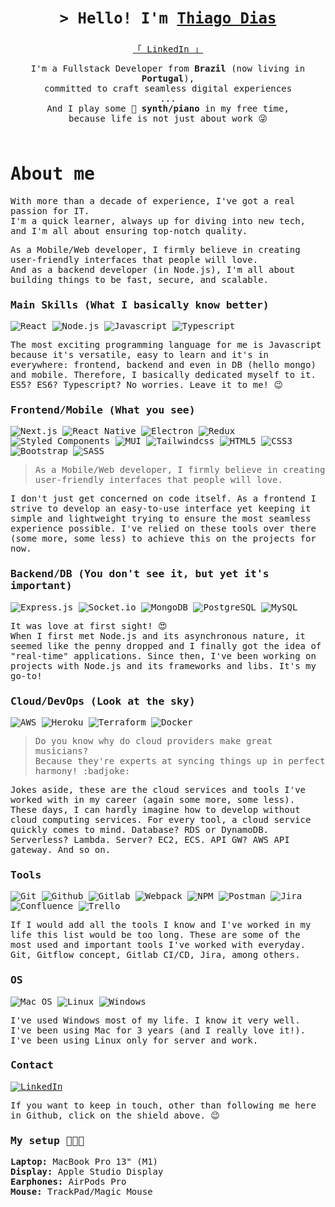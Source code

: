 <div align="center" style="margin-bottom: 4rem">
  <samp>
    <p style="margin: 0.5em 0 1em 0; font-size: 1.5rem; font-weight: bold">
      &gt; Hello! I'm <b><a target="_blank" href="http://thiagodias.me">Thiago Dias</a></b>
    </p>
    <div>
      <a href="https://www.linkedin.com/in/thids">「 LinkedIn 」</a>
      <p>
        I'm a Fullstack Developer from <b>Brazil</b> (now living in <b>Portugal</b>),
        <br>committed to craft seamless digital experiences
        <br>...
        <br>And I play some 🎹 <b>synth/piano</b> in my free time,
        <br> because life is not just about work 😜
      </p>
    </div>
  </samp>
</div>

<samp>

# About me

With more than a decade of experience, I've got a real passion for IT.  
I'm a quick learner, always up for diving into new tech, and I'm all about ensuring top-notch quality.

As a Mobile/Web developer, I firmly believe in creating user-friendly interfaces that people will love.  
And as a backend developer (in Node.js), I'm all about building things to be fast, secure, and scalable.

### Main Skills (What I basically know better)

![React](https://img.shields.io/badge/react-222222?style=for-the-badge&logo=react)
![Node.js](https://img.shields.io/badge/node.js-43873f?style=for-the-badge&logo=node.js&logoColor=white)
![Javascript](https://img.shields.io/badge/javascript-f7dd1c?style=for-the-badge&logo=javascript&logoColor=333333)
![Typescript](https://img.shields.io/badge/typescript-3079c6?style=for-the-badge&logo=typescript&logoColor=white)

The most exciting programming language for me is Javascript because it's versatile, easy to learn and it's in everywhere: frontend, backend and even in DB (hello mongo) and mobile. Therefore, I basically dedicated myself to it. ES5? ES6? Typescript? No worries. Leave it to me! 😉

### Frontend/Mobile (What you see)

![Next.js](https://img.shields.io/badge/next.js-fdfdfd?style=for-the-badge&logo=next.js&logoColor=353535)
![React Native](https://img.shields.io/badge/React%20Native-21232a?style=for-the-badge&logo=react)
![Electron](https://img.shields.io/badge/electron-1b1c26?style=for-the-badge&logo=electron&logoColor=white)
![Redux](https://img.shields.io/badge/redux-764abc?style=for-the-badge&logo=redux)
![Styled Components](https://img.shields.io/badge/styled--components-fa84aa?style=for-the-badge&logo=styled-components&logoColor=white)
![MUI](https://img.shields.io/badge/Material%20UI-0281ff?style=for-the-badge&logo=mui&logoColor=white)
![Tailwindcss](https://img.shields.io/badge/tailwindcss-38bcf9?style=for-the-badge&logo=tailwindcss&logoColor=white)
![HTML5](https://img.shields.io/badge/html5-e34f26?style=for-the-badge&logo=html5&logoColor=white)
![CSS3](https://img.shields.io/badge/css3-264de4?style=for-the-badge&logo=css3)
![Bootstrap](https://img.shields.io/badge/bootstrap-7952b3?style=for-the-badge&logo=bootstrap&logoColor=white)
![SASS](https://img.shields.io/badge/sass-cf649a?style=for-the-badge&logo=sass&logoColor=white)

> As a Mobile/Web developer, I firmly believe in creating user-friendly interfaces that people will love.

I don't just get concerned on code itself. As a frontend I strive to develop an easy-to-use interface yet keeping it simple and lightweight trying to ensure the most seamless experience possible. I've relied on these tools over there (some more, some less) to achieve this on the projects for now.

### Backend/DB (You don't see it, but yet it's important)

![Express.js](https://img.shields.io/badge/express.js-000000?style=for-the-badge&logo=express)
![Socket.io](https://img.shields.io/badge/socket.io-f5f5f5?style=for-the-badge&logo=socket.io&logoColor=333333)
![MongoDB](https://img.shields.io/badge/mongodb-011e2b?style=for-the-badge&logo=mongodb&logoColor=01ec63)
![PostgreSQL](https://img.shields.io/badge/postgresql-336791?style=for-the-badge&logo=postgresql&logoColor=white)
![MySQL](https://img.shields.io/badge/mysql-ffffff?style=for-the-badge&logo=mysql)

It was love at first sight! 😍  
When I first met Node.js and its asynchronous nature, it seemed like the penny dropped and I finally got the idea of "real-time" applications. Since then, I've been working on projects with Node.js and its frameworks and libs. It's my go-to!

### Cloud/DevOps (Look at the sky)

![AWS](https://img.shields.io/badge/aws-222f3e?style=for-the-badge&logo=amazon-aws)
![Heroku](https://img.shields.io/badge/heroku-5e468a?style=for-the-badge&logo=heroku)
![Terraform](https://img.shields.io/badge/Terraform-7b42bc?style=for-the-badge&logo=terraform&logoColor=white)
![Docker](https://img.shields.io/badge/docker-2496ed?style=for-the-badge&logo=docker&logoColor=white)

> Do you know why do cloud providers make great musicians?  
> Because they're experts at syncing things up in perfect harmony! :badjoke:

Jokes aside, these are the cloud services and tools I've worked with in my career (again some more, some less).  
These days, I can hardly imagine how to develop without cloud computing services. For every tool, a cloud service quickly comes to mind. Database? RDS or DynamoDB. Serverless? Lambda. Server? EC2, ECS. API GW? AWS API gateway. And so on.

### Tools

![Git](https://img.shields.io/badge/git-f34e29?style=for-the-badge&logo=git&logoColor=white)
![Github](https://img.shields.io/badge/github-24292f?style=for-the-badge&logo=github)
![Gitlab](https://img.shields.io/badge/gitlab-fdfdfd?style=for-the-badge&logo=gitlab)
![Webpack](https://img.shields.io/badge/webpack-111111?style=for-the-badge&logo=webpack)
![NPM](https://img.shields.io/badge/npm-cb0300?style=for-the-badge&logo=npm&logoColor=white)
![Postman](https://img.shields.io/badge/postman-ff6c37?style=for-the-badge&logo=postman&logoColor=white)
![Jira](https://img.shields.io/badge/jira-1d55c5?style=for-the-badge&logo=jira)
![Confluence](https://img.shields.io/badge/confluence-205080?style=for-the-badge&logo=confluence)
![Trello](https://img.shields.io/badge/trello-24729f?style=for-the-badge&logo=trello)

If I would add all the tools I know and I've worked in my life this list would be too long. These are some of the most used and important tools I've worked with everyday. Git, Gitflow concept, Gitlab CI/CD, Jira, among others.

### OS

![Mac OS](https://img.shields.io/badge/mac%20os-000000?style=for-the-badge&logo=apple&label=current)
![Linux](https://img.shields.io/badge/Linux-fdc725?style=for-the-badge&logo=linux&logoColor=333333)
![Windows](https://img.shields.io/badge/windows-0160b8?style=for-the-badge&logo=windows)

I've used Windows most of my life. I know it very well.  
I've been using Mac for 3 years (and I really love it!).  
I've been using Linux only for server and work.

### Contact

[![LinkedIn](https://img.shields.io/badge/LinkedIn-0077B5?style=for-the-badge&logo=linkedin&logoColor=white)](https://www.linkedin.com/in/thids/?locale=en_US)

If you want to keep in touch, other than following me here in Github, click on the shield above. 😉

### My setup 👨🏻‍💻

**Laptop:** MacBook Pro 13" (M1)  
**Display:** Apple Studio Display  
**Earphones:** AirPods Pro  
**Mouse:** TrackPad/Magic Mouse

</samp>
<!--
**thi-days/thi-days** is a ✨ _special_ ✨ repository because its `README.md` (this file) appears on your GitHub profile.

Here are some ideas to get you started:

- 🔭 I’m currently working on ...
- 🌱 I’m currently learning ...
- 👯 I’m looking to collaborate on ...
- 🤔 I’m looking for help with ...
- 💬 Ask me about ...
- 📫 How to reach me: ...
- 😄 Pronouns: ...
- ⚡ Fun fact: ...
  -->
